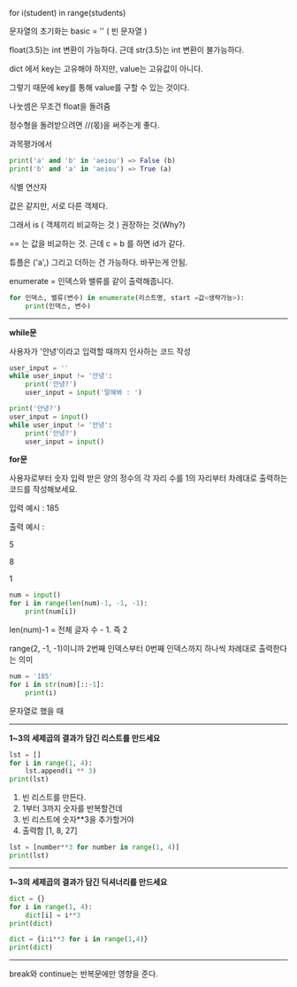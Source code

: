 for i(student) in range(students)

문자열의 초기화는 basic = '' ( 빈 문자열 )



float(3.5)는 int 변환이 가능하다. 근데 str(3.5)는 int 변환이 불가능하다.



dict 에서 key는 고유해야 하지만, value는 고유값이 아니다.

그렇기 때문에 key를 통해 value를 구할 수 있는 것이다.



나눗셈은 무조건 float을 돌려줌

정수형을 돌려받으려면 //(몫)을 써주는게 좋다.



과목평가에서

```python
print('a' and 'b' in 'aeiou') => False (b)
print('b' and 'a' in 'aeiou') => True (a)
```



식별 연산자

값은 같지만, 서로 다른 객체다.

그래서 is ( 객체끼리 비교하는 것 ) 권장하는 것(Why?)

== 는 값을 비교하는 것. 근데 c = b 를 하면 id가 같다.



튜플은 ('a',) 그리고 더하는 건 가능하다. 바꾸는게 안됨.



enumerate = 인덱스와 밸류를 같이 출력해줍니다.

```python
for 인덱스, 밸류(변수) in enumerate(리스트명, start =값<생략가능>):
    print(인덱스, 변수)
```

----------------

__while문__

사용자가 '안녕'이라고 입력할 때까지 인사하는 코드 작성

```python
user_input = ''
while user_input != '안녕':
    print('안녕?')
    user_input = input('말해봐 : ')
```

```python
print('안녕?')
user_input = input()
while user_input != '안녕':
    print('안녕?')
    user_input = input()
```



__for문__

사용자로부터 숫자 입력 받은 양의 정수의 각 자리 수를 1의 자리부터 차례대로 출력하는 코드를 작성해보세요.

입력 예시 : 185

출력 예시 :

5

8

1

```python
num = input()
for i in range(len(num)-1, -1, -1):
    print(num[i])
```

len(num)-1 = 전체 글자 수 - 1. 즉 2

range(2, -1, -1)이니까 2번째 인덱스부터 0번째 인덱스까지 하나씩 차례대로 출력한다는 의미

```python
num = '185'
for i in str(num)[::-1]:
    print(i)
```

문자열로 했을 때

------------------------

__1~3의 세제곱의 결과가 담긴 리스트를 만드세요__

```python
lst = []
for i in range(1, 4):
    lst.append(i ** 3)
print(lst)
```

1. 빈 리스트를 만든다.
2. 1부터 3까지 숫자를 반복할건데
3. 빈 리스트에 숫자**3을 추가할거야
4. 출력함 [1, 8, 27]

```python
lst = [number**3 for number in range(1, 4)]
print(lst)
```

------------------------------------------

__1~3의 세제곱의 결과가 담긴 딕셔너리를 만드세요__

```python
dict = {}
for i in range(1, 4):
    dict[i] = i**3
print(dict)
```

```python
dict = {i:i**3 for i in range(1,4)}
print(dict)
```

-----------------------



break와 continue는 반복문에만 영향을 준다.